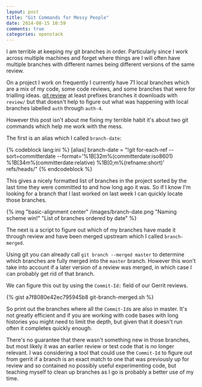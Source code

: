 ```yaml
---
layout: post
title: "Git Commands for Messy People"
date: 2014-08-15 10:59
comments: true
categories: openstack
---
```


I am terrible at keeping my git branches in order.
Particularly since I work across multiple machines and forget where things are I will often have multiple branches with different names being different versions of the same review.

On a project I work on frequently I currently have 71 local branches which are a mix of my code, some code reviews, and some branches that were for trialling ideas.
[git review](https://pypi.python.org/pypi/git-review) at least prefixes branches it downloads with `review/` but that doesn't help to figure out what was happening with local branches labelled `auth` through `auth-4`.

However this post isn't about me fixing my terrible habit it's about two git commands which help me work with the mess.

The first is an alias which I called `branch-date`:

{% codeblock lang:ini %}
[alias]
    branch-date = "!git for-each-ref --sort=committerdate --format='%1B[32m%(committerdate:iso8601) %1B[34m%(committerdate:relative) %1B[0;m%(refname:short)' refs/heads/"
{% endcodeblock %}

This gives a nicely formatted list of branches in the project sorted by the last time they were committed to and how long ago it was.
So if I know I'm looking for a branch that I last worked on last week I can quickly locate those branches.

{% img "basic-alignment center" /images/branch-date.png "Naming scheme win!" "List of branches ordered by date" %}

The next is a script to figure out which of my branches have made it through review and have been merged upstream which I called `branch-merged`.

Using git you can already call `git branch --merged master` to determine which branches are fully merged into the `master` branch.
However this won't take into account if a later version of a review was merged, in which case I can probably get rid of that branch.

We can figure this out by using the `Commit-Id:` field of our Gerrit reviews.

{% gist a7f8080e42ec795945b8 git-branch-merged.sh %}

So print out the branches where all the `Commit-Id`s are also in master.
It's not greatly efficient and if you are working with code bases with long histories you might need to limit the depth, but given that it doesn't run often it completes quickly enough.

There's no guarantee that there wasn't something new in those branches, but most likely it was an earlier review or test code that is no longer relevant.
I was considering a tool that could use the `Commit-Id` to figure out from gerrit if a branch is an exact match to one that was previously up for review and so contained no possibly useful experimenting code, but teaching myself to clean up branches as I go is probably a better use of my time.
